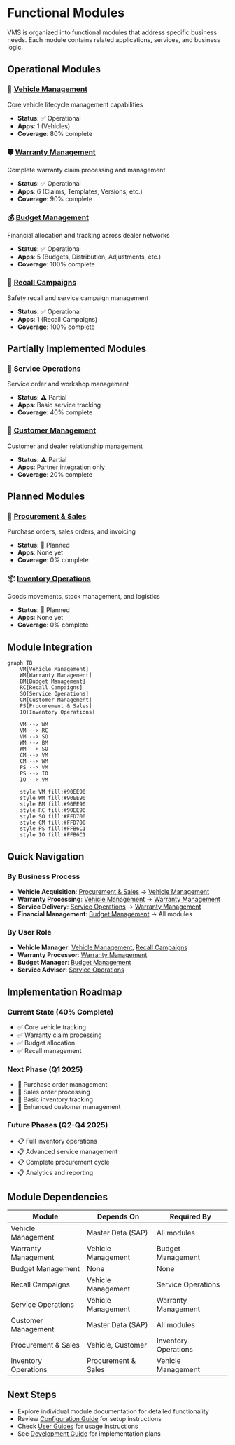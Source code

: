 # Functional Modules

VMS is organized into functional modules that address specific business needs. Each module contains related applications, services, and business logic.

## Operational Modules

### 🚗 [Vehicle Management](vehicle-management/index.md)
Core vehicle lifecycle management capabilities
- **Status**: ✅ Operational
- **Apps**: 1 (Vehicles)
- **Coverage**: 80% complete

### 🛡️ [Warranty Management](warranty-management/index.md)
Complete warranty claim processing and management
- **Status**: ✅ Operational
- **Apps**: 6 (Claims, Templates, Versions, etc.)
- **Coverage**: 90% complete

### 💰 [Budget Management](budget-management/index.md)
Financial allocation and tracking across dealer networks
- **Status**: ✅ Operational
- **Apps**: 5 (Budgets, Distribution, Adjustments, etc.)
- **Coverage**: 100% complete

### 🚨 [Recall Campaigns](recall-campaigns/index.md)
Safety recall and service campaign management
- **Status**: ✅ Operational
- **Apps**: 1 (Recall Campaigns)
- **Coverage**: 100% complete

## Partially Implemented Modules

### 🔧 [Service Operations](service-operations/index.md)
Service order and workshop management
- **Status**: ⚠️ Partial
- **Apps**: Basic service tracking
- **Coverage**: 40% complete

### 👥 [Customer Management](customer-management/index.md)
Customer and dealer relationship management
- **Status**: ⚠️ Partial
- **Apps**: Partner integration only
- **Coverage**: 20% complete

## Planned Modules

### 🛒 [Procurement & Sales](procurement-sales/index.md)
Purchase orders, sales orders, and invoicing
- **Status**: 🚧 Planned
- **Apps**: None yet
- **Coverage**: 0% complete

### 📦 [Inventory Operations](inventory-operations/index.md)
Goods movements, stock management, and logistics
- **Status**: 🚧 Planned
- **Apps**: None yet
- **Coverage**: 0% complete

## Module Integration

```mermaid
graph TB
    VM[Vehicle Management]
    WM[Warranty Management]
    BM[Budget Management]
    RC[Recall Campaigns]
    SO[Service Operations]
    CM[Customer Management]
    PS[Procurement & Sales]
    IO[Inventory Operations]
    
    VM --> WM
    VM --> RC
    VM --> SO
    WM --> BM
    WM --> SO
    CM --> VM
    CM --> WM
    PS --> VM
    PS --> IO
    IO --> VM
    
    style VM fill:#90EE90
    style WM fill:#90EE90
    style BM fill:#90EE90
    style RC fill:#90EE90
    style SO fill:#FFD700
    style CM fill:#FFD700
    style PS fill:#FFB6C1
    style IO fill:#FFB6C1
```

## Quick Navigation

### By Business Process
- **Vehicle Acquisition**: [Procurement & Sales](procurement-sales/index.md) → [Vehicle Management](vehicle-management/index.md)
- **Warranty Processing**: [Vehicle Management](vehicle-management/index.md) → [Warranty Management](warranty-management/index.md)
- **Service Delivery**: [Service Operations](service-operations/index.md) → [Warranty Management](warranty-management/index.md)
- **Financial Management**: [Budget Management](budget-management/index.md) → All modules

### By User Role
- **Vehicle Manager**: [Vehicle Management](vehicle-management/index.md), [Recall Campaigns](recall-campaigns/index.md)
- **Warranty Processor**: [Warranty Management](warranty-management/index.md)
- **Budget Manager**: [Budget Management](budget-management/index.md)
- **Service Advisor**: [Service Operations](service-operations/index.md)

## Implementation Roadmap

### Current State (40% Complete)
- ✅ Core vehicle tracking
- ✅ Warranty claim processing
- ✅ Budget allocation
- ✅ Recall management

### Next Phase (Q1 2025)
- 🚧 Purchase order management
- 🚧 Sales order processing
- 🚧 Basic inventory tracking
- 🚧 Enhanced customer management

### Future Phases (Q2-Q4 2025)
- 📋 Full inventory operations
- 📋 Advanced service management
- 📋 Complete procurement cycle
- 📋 Analytics and reporting

## Module Dependencies

| Module | Depends On | Required By |
|--------|-----------|-------------|
| Vehicle Management | Master Data (SAP) | All modules |
| Warranty Management | Vehicle Management | Budget Management |
| Budget Management | None | None |
| Recall Campaigns | Vehicle Management | Service Operations |
| Service Operations | Vehicle Management | Warranty Management |
| Customer Management | Master Data (SAP) | All modules |
| Procurement & Sales | Vehicle, Customer | Inventory Operations |
| Inventory Operations | Procurement & Sales | Vehicle Management |

## Next Steps

- Explore individual module documentation for detailed functionality
- Review [Configuration Guide](../configuration/index.md) for setup instructions
- Check [User Guides](../user-guide/index.md) for usage instructions
- See [Development Guide](../development/feature-backlog.md) for implementation plans